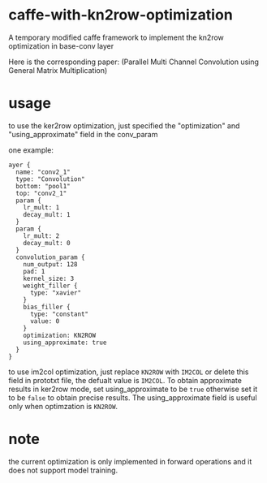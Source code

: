# caffe-with-kn2row-optimization
A temporary modified caffe framework to implement the kn2row optimization in base-conv layer

Here is the corresponding paper: (Parallel Multi Channel Convolution using General Matrix Multiplication)

# usage
to use the ker2row optimization, just specified the "optimization" and "using_approximate" field in the conv_param

one example:
```
ayer {
  name: "conv2_1"
  type: "Convolution"
  bottom: "pool1"
  top: "conv2_1"
  param {
    lr_mult: 1
    decay_mult: 1
  }
  param {
    lr_mult: 2
    decay_mult: 0
  }
  convolution_param {
    num_output: 128
    pad: 1
    kernel_size: 3
    weight_filler {
      type: "xavier"
    }
    bias_filler {
      type: "constant"
      value: 0
    }
    optimization: KN2ROW
    using_approximate: true
  }
}
```
to use im2col optimization, just replace `KN2ROW` with `IM2COL` or delete this field in prototxt file, the defualt value is `IM2COL`. To obtain approximate results in ker2row mode, set using_approximate to be `true` otherwise set it to be `false` to obtain precise results. The using_approximate field is useful only when optimzation is `KN2ROW`.

# note
the current optimization is only implemented in forward operations and it does not support model training.

